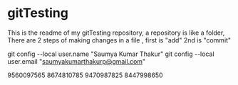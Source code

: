 # gitTesting

This is the readme of my gitTesting repository, a repository is like a folder,
There are 2 steps of making changes in a file , first is "add" 2nd is "commit" 

git config --local user.name "Saumya Kumar Thakur"
git config --local user.email "saumyakumarthakurp@gmail.com"

9560097565 8674810785 9470987825 8447998650
